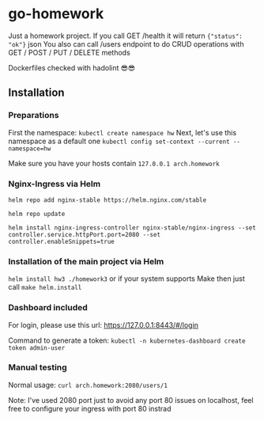 # go-homework

Just a homework project. 
If you call GET /health it will return `{"status": "ok"}` json
You also can call /users endpoint to do CRUD operations with GET / POST / PUT / DELETE methods

Dockerfiles checked with hadolint 😎😎

## Installation

### Preparations
First the namespace: `kubectl create namespace hw`
Next, let's use this namespace as a default one `kubectl config set-context --current --namespace=hw`

Make sure you have your hosts contain `127.0.0.1 arch.homework`

### Nginx-Ingress via Helm
`helm repo add nginx-stable https://helm.nginx.com/stable`

`helm repo update`

`helm install nginx-ingress-controller nginx-stable/nginx-ingress --set controller.service.httpPort.port=2080 --set controller.enableSnippets=true`

### Installation of the main project via Helm
`helm install hw3 ./homework3` or if your system supports Make then just call `make helm.install`

### Dashboard included
For login, please use this url: https://127.0.0.1:8443/#/login

Command to generate a token: `kubectl -n kubernetes-dashboard create token admin-user`

### Manual testing
Normal usage: `curl arch.homework:2080/users/1`

Note: I've used 2080 port just to avoid any port 80 issues on localhost, feel free to configure your ingress with port 80 instrad 